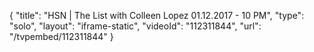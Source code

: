{
    "title": "HSN | The List with Colleen Lopez 01.12.2017 - 10 PM",
    "type": "solo",
    "layout": "iframe-static",
    "videoId": "112311844",
    "url": "\/tvpembed\/112311844"
}